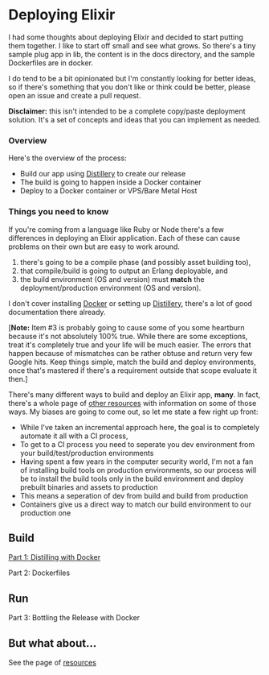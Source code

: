 # Deploying Elixir

I had some thoughts about deploying Elixir and decided to start putting them together. I like to start off small and see what grows. So there's a tiny sample plug app in lib, the content is in the docs directory, and the sample Dockerfiles are in docker. 

I do tend to be a bit opinionated but I'm constantly looking for better ideas, so if there's something that you don't like or think could be better, please open an issue and create a pull request.

**Disclaimer:** this isn't intended to be a complete copy/paste deployment solution. It's a set of concepts and ideas that you can implement as needed.

### Overview

Here's the overview of the process:

- Build our app using [Distillery](https://github.com/bitwalker/distillery) to create our release
- The build is going to happen inside a Docker container
- Deploy to a Docker container or VPS/Bare Metal Host

### Things you need to know

If you're coming from a language like Ruby or Node there's a few differences in deploying an Elixir application. Each of these can cause problems on their own but are easy to work around.

1. there's going to be a compile phase (and possibly asset building too),
2. that compile/build is going to output an Erlang deployable, and
3. the build environment (OS and version) must **match** the deployment/production environment (OS and version). 

I don't cover installing [Docker](https://docs.docker.com/engine/installation/) or setting up [Distillery](https://github.com/bitwalker/distillery), there's a lot of good documentation there already.

[**Note:** Item #3 is probably going to cause some of you some heartburn because it's not absolutely 100% true. While there are some exceptions, treat it's completely true and your life will be much easier. The errors that happen because of mismatches can be rather obtuse and return very few Google hits. Keep things simple, match the build and deploy environments, once that's mastered if there's a requirement outside that scope evaluate it then.]

There's many different ways to build and deploy an Elixir app, **many**. In fact, there's a whole page of [other resources](./docs/resources.md) with information on some of those ways. My biases are going to come out, so let me state a few right up front:

- While I've taken an incremental approach here, the goal is to completely automate it all with a CI process,
- To get to a CI process you need to seperate you dev environment from your build/test/production environments
- Having spent a few years in the computer security world, I'm not a fan of installing build tools on production environments, so our process will be to install the build tools only in the build environment and deploy prebuilt binaries and assets to production
- This means a seperation of dev from build and build from production
- Containers give us a direct way to match our build environment to our production one

## Build
[Part 1: Distilling with Docker](./docs/distill_with_docker.md)

Part 2: Dockerfiles

## Run
Part 3: Bottling the Release with Docker

## But what about...

See the page of [resources](./docs/resources.md)

